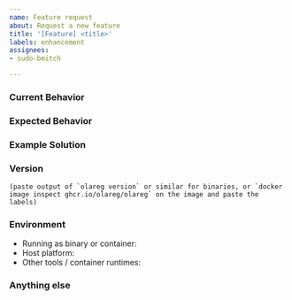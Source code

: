 ```yaml
---
name: Feature request
about: Request a new feature
title: '[Feature] <title>'
labels: enhancement
assignees:
- sudo-bmitch

---
```


<!--
Note: Please search to see if an issue already exists for the bug you encountered.
-->

### Current Behavior

<!-- If applicable, what is currently happening. -->

### Expected Behavior

<!-- A concise description of what you expected to happen. -->

### Example Solution

<!--
Example: steps to result in the desired behavior:
1. In this environment...
2. With this config...
3. Run '...'
4. Desired result...
-->

### Version

```text
(paste output of `olareg version` or similar for binaries, or `docker image inspect ghcr.io/olareg/olareg` on the image and paste the labels)
```

### Environment

<!--
Please include:
- How you are running the tool: downloaded binary or from within a container
- Your platform: Linux, Windows, or Mac, x86 or ARM.
- Other tools used to access the registry: containerd, crane, docker, regclient, etc.
-->

- Running as binary or container:
- Host platform:
- Other tools / container runtimes:

### Anything else

<!--
Links? References? Anything that will give us more context about the issue that you are encountering!
-->
